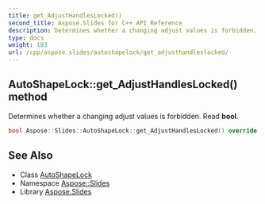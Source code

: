 ```yaml
---
title: get_AdjustHandlesLocked()
second_title: Aspose.Slides for C++ API Reference
description: Determines whether a changing adjust values is forbidden. Read bool.
type: docs
weight: 183
url: /cpp/aspose.slides/autoshapelock/get_adjusthandleslocked/
---
```

## AutoShapeLock::get_AdjustHandlesLocked() method


Determines whether a changing adjust values is forbidden. Read **bool**.

```cpp
bool Aspose::Slides::AutoShapeLock::get_AdjustHandlesLocked() override
```

## See Also

* Class [AutoShapeLock](./)
* Namespace [Aspose::Slides](../)
* Library [Aspose.Slides](../../)